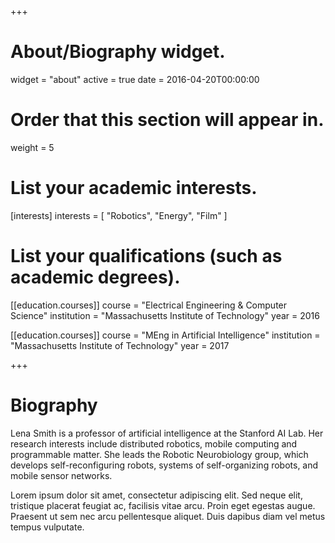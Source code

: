 +++
# About/Biography widget.
widget = "about"
active = true
date = 2016-04-20T00:00:00

# Order that this section will appear in.
weight = 5

# List your academic interests.
[interests]
  interests = [
    "Robotics",
    "Energy",
    "Film"
  ]

# List your qualifications (such as academic degrees).
[[education.courses]]
  course = "Electrical Engineering & Computer Science"
  institution = "Massachusetts Institute of Technology"
  year = 2016

[[education.courses]]
  course = "MEng in Artificial Intelligence"
  institution = "Massachusetts Institute of Technology"
  year = 2017

+++

# Biography

Lena Smith is a professor of artificial intelligence at the Stanford AI Lab. Her research interests include distributed robotics, mobile computing and programmable matter. She leads the Robotic Neurobiology group, which develops self-reconfiguring robots, systems of self-organizing robots, and mobile sensor networks.

Lorem ipsum dolor sit amet, consectetur adipiscing elit. Sed neque elit, tristique placerat feugiat ac, facilisis vitae arcu. Proin eget egestas augue. Praesent ut sem nec arcu pellentesque aliquet. Duis dapibus diam vel metus tempus vulputate.
